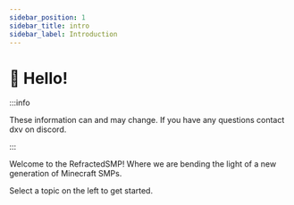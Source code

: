 ```yaml
---
sidebar_position: 1
sidebar_title: intro
sidebar_label: Introduction
---
```


# 👋 Hello!

:::info

These information can and may change. If you have any questions contact dxv on discord.

:::


Welcome to the RefractedSMP! Where we are bending the light of a new generation of Minecraft SMPs. 

Select a topic on the left to get started. 
